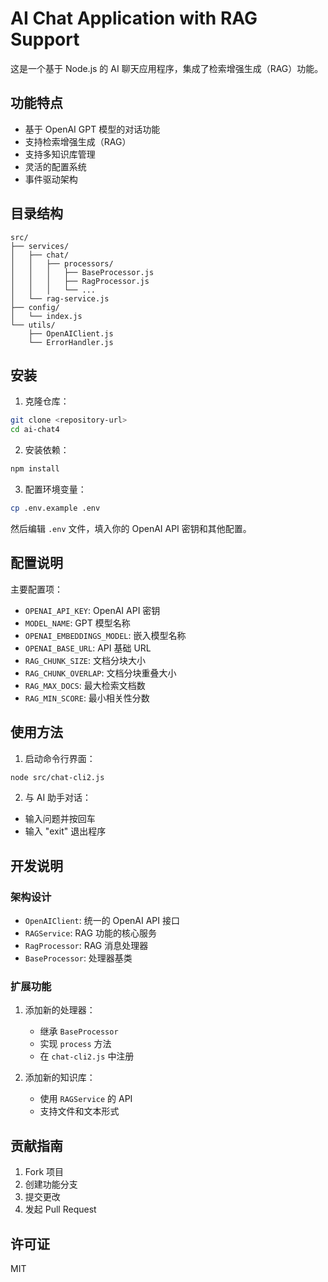 # AI Chat Application with RAG Support

这是一个基于 Node.js 的 AI 聊天应用程序，集成了检索增强生成（RAG）功能。

## 功能特点

- 基于 OpenAI GPT 模型的对话功能
- 支持检索增强生成（RAG）
- 支持多知识库管理
- 灵活的配置系统
- 事件驱动架构

## 目录结构

```
src/
├── services/
│   ├── chat/
│   │   ├── processors/
│   │   │   ├── BaseProcessor.js
│   │   │   ├── RagProcessor.js
│   │   │   └── ...
│   └── rag-service.js
├── config/
│   └── index.js
└── utils/
    ├── OpenAIClient.js
    └── ErrorHandler.js
```

## 安装

1. 克隆仓库：
```bash
git clone <repository-url>
cd ai-chat4
```

2. 安装依赖：
```bash
npm install
```

3. 配置环境变量：
```bash
cp .env.example .env
```
然后编辑 `.env` 文件，填入你的 OpenAI API 密钥和其他配置。

## 配置说明

主要配置项：

- `OPENAI_API_KEY`: OpenAI API 密钥
- `MODEL_NAME`: GPT 模型名称
- `OPENAI_EMBEDDINGS_MODEL`: 嵌入模型名称
- `OPENAI_BASE_URL`: API 基础 URL
- `RAG_CHUNK_SIZE`: 文档分块大小
- `RAG_CHUNK_OVERLAP`: 文档分块重叠大小
- `RAG_MAX_DOCS`: 最大检索文档数
- `RAG_MIN_SCORE`: 最小相关性分数

## 使用方法

1. 启动命令行界面：
```bash
node src/chat-cli2.js
```

2. 与 AI 助手对话：
- 输入问题并按回车
- 输入 "exit" 退出程序

## 开发说明

### 架构设计

- `OpenAIClient`: 统一的 OpenAI API 接口
- `RAGService`: RAG 功能的核心服务
- `RagProcessor`: RAG 消息处理器
- `BaseProcessor`: 处理器基类

### 扩展功能

1. 添加新的处理器：
   - 继承 `BaseProcessor`
   - 实现 `process` 方法
   - 在 `chat-cli2.js` 中注册

2. 添加新的知识库：
   - 使用 `RAGService` 的 API
   - 支持文件和文本形式

## 贡献指南

1. Fork 项目
2. 创建功能分支
3. 提交更改
4. 发起 Pull Request

## 许可证

MIT

